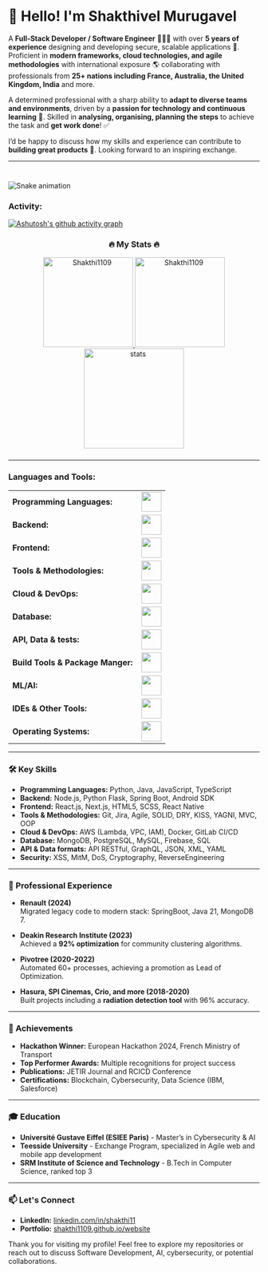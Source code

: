 # 👋 Hello! I'm Shakthivel Murugavel

A **Full-Stack Developer / Software Engineer** 👨🏻‍💻 with over **5 years of experience** designing and developing secure, scalable applications 🚀.  Proficient in **modern frameworks, cloud technologies, and agile methodologies** with international exposure 🌎 collaborating with professionals from **25+ nations including France, Australia, the United Kingdom, India** and more. 

A determined professional with a sharp ability to **adapt to diverse teams and environments**, driven by a **passion for technology and continuous learning** 💪. Skilled in **analysing, organising, planning the steps** to achieve the task and **get work done**! ✅

I’d be happy to discuss how my skills and experience can contribute to **building great products** 🤝. Looking forward to an inspiring exchange.

------

###

<br clear="both">

<img src="https://raw.githubusercontent.com/Shakthi1109/Shakthi1109/output/snake.svg" alt="Snake animation" />

###

<h3 align="left">Activity:</h3>

[![Ashutosh's github activity graph](https://github-readme-activity-graph.vercel.app/graph?username=Shakthi1109&bg_color=100f0f&color=3DFF00&line=3DFF00&point=403e41&area=true&hide_border=true)](https://github.com/ashutosh00710/github-readme-activity-graph)

<h3 align="center">🔥 My Stats 🔥</h3>
<div align="center">
  <a href="https://github.com/Shakthi1109">
    <img height="180em" src="https://github-readme-stats.vercel.app/api/top-langs?username=Shakthi1109&show_icons=true&locale=en&layout=compact&theme=chartreuse-dark" alt="Shakthi1109"/>
    <img height="180em" src="https://github-readme-stats.vercel.app/api?username=Shakthi1109&show_icons=true&locale=en&layout=compact&theme=chartreuse-dark" alt="Shakthi1109"/>
  </a>
</div>

<div align="center">
  <img src="https://streak-stats.demolab.com?user=Shakthi1109&locale=en&mode=daily&theme=chartreuse-dark&hide_border=false&border_radius=3&order=3" height="200" alt="stats"/>
</div>

###

------
<h3 align="left">Languages and Tools:</h3>
<table>
      <tr>
        <td style="font-weight: bold; padding-right: 10px; vertical-align: center; border: none;">Programming Languages:</td>
        <td><img height="40" src="https://skillicons.dev/icons?i=bash,c,cs,cpp,java,js,php,py,ts,"/></td>
    </tr>
    <tr>
        <td style="font-weight: bold; padding-right: 10px; vertical-align: center; border: none;">Backend:</td>
        <td><img height="40" src="https://skillicons.dev/icons?i=androidstudio,flask,flutter,nodejs,spring,unity"/></td>
    </tr>
    <tr>
        <td style="font-weight: bold; padding-right: 10px; vertical-align: center;">Frontend:</td>
        <td><img height="40" src="https://skillicons.dev/icons?i=bootstrap,cmake,css,figma,html,nextjs,nginx,react,redux,vue"/></td>
    </tr>
      <tr>
        <td style="font-weight: bold; padding-right: 10px; vertical-align: center; border: none;">Tools & Methodologies:</td>
        <td><img height="40" src="https://skillicons.dev/icons?i=bitbucket,git,github,githubactions,gitlab"/></td>
    </tr>
<td style="font-weight: bold; padding-right: 10px; vertical-align: center; border: none;">Cloud & DevOps:</td>
        <td><img height="40" src="https://skillicons.dev/icons?i=aws,azure,docker,gcp,kubernetes"/></td>
    </tr>
    <tr>
        <td style="font-weight: bold; padding-right: 10px; vertical-align: center; border: none;">Database:</td>
        <td><img height="40" src="https://skillicons.dev/icons?i=firebase,mongodb,mysql,sqlitee"/></td>
    </tr>
    <tr>
    <tr>
        <td style="font-weight: bold; padding-right: 10px; vertical-align: center; border: none;">API, Data & tests:</td>
        <td><img height="40" src="https://skillicons.dev/icons?i=fastapi,express,graphql,jquery,postman"/></td>
    </tr>
    <tr>
        <td style="font-weight: bold; padding-right: 10px; vertical-align: center; border: none;">Build Tools & Package Manger:</td>
        <td><img height="40" src="https://skillicons.dev/icons?i=gradle,maven,npm,yarn"/></td>
    </tr>
    <tr>
        <td style="font-weight: bold; padding-right: 10px; vertical-align: center; border: none;">ML/AI:</td>
        <td><img height="40" src="https://skillicons.dev/icons?i=anaconda,opencv,sklearn,tensorflow"/></td>
    </tr>
    <tr>
        <td style="font-weight: bold; padding-right: 10px; vertical-align: center; border: none;">IDEs & Other Tools:</td>
        <td><img height="40" src="https://skillicons.dev/icons?i=latex,matlab,stackoverflow,discord,atom,eclipse,idea,sublime,vim,vscode"/></td>
    </tr>
    <tr>
        <td style="font-weight: bold; padding-right: 10px; vertical-align: center; border: none;">Operating Systems:</td>
        <td><img height="40" src="https://skillicons.dev/icons?i=debian,kali,linux,ubuntu,windows,androidstudio"/></td>
    </tr>
</table>

------

### 🛠 Key Skills

- **Programming Languages:** Python, Java, JavaScript, TypeScript
- **Backend:** Node.js, Python Flask, Spring Boot, Android SDK
- **Frontend:** React.js, Next.js, HTML5, SCSS, React Native
- **Tools & Methodologies:** Git, Jira, Agile, SOLID, DRY, KISS, YAGNI, MVC, OOP
- **Cloud & DevOps:** AWS (Lambda, VPC, IAM), Docker, GitLab CI/CD
- **Database:** MongoDB, PostgreSQL, MySQL, Firebase, SQL
- **API & Data formats:** API RESTful, GraphQL, JSON, XML, YAML
- **Security:** XSS, MitM, DoS, Cryptography, ReverseEngineering

---

### 📌 Professional Experience

- **Renault (2024)**  
  Migrated legacy code to modern stack: SpringBoot, Java 21, MongoDB 7.

- **Deakin Research Institute (2023)**  
  Achieved a **92% optimization** for community clustering algorithms.

- **Pivotree (2020-2022)**  
  Automated 60+ processes, achieving a promotion as Lead of Optimization.

- **Hasura, SPI Cinemas, Crio, and more (2018-2020)**  
  Built projects including a **radiation detection tool** with 96% accuracy.

---

### 🌟 Achievements

- **Hackathon Winner:** European Hackathon 2024, French Ministry of Transport
- **Top Performer Awards:** Multiple recognitions for project success
- **Publications:** JETIR Journal and RCICD Conference
- **Certifications:** Blockchain, Cybersecurity, Data Science (IBM, Salesforce)

---

### 🎓 Education

- **Université Gustave Eiffel (ESIEE Paris)** - Master’s in Cybersecurity & AI
- **Teesside University** - Exchange Program, specialized in Agile web and mobile app development
- **SRM Institute of Science and Technology** - B.Tech in Computer Science, ranked top 3

---

### 📫 Let's Connect

- **LinkedIn:** [linkedin.com/in/shakthi11](https://www.linkedin.com/in/shakthi11)
- **Portfolio:** [shakthi1109.github.io/website](https://shakthi1109.github.io/website)

Thank you for visiting my profile! Feel free to explore my repositories or reach out to discuss Software Development, AI, cybersecurity, or potential collaborations.
